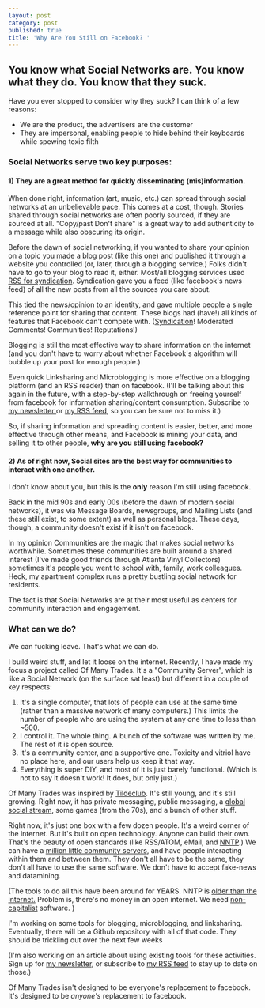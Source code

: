 ```yaml
---
layout: post
category: post
published: true
title: 'Why Are You Still on Facebook? '
---
```

## You know what Social Networks are. You know what they do. You know that they suck.

Have you ever stopped to consider why they suck? I can think of a few reasons:

- We are the product, the advertisers are the customer
- They are impersonal, enabling people to hide behind their keyboards while spewing toxic filth

### Social Networks serve two key purposes:

#### 1) They are a great method for quickly disseminating (mis)information.

When done right, information (art, music, etc.) can spread through social networks at an unbelievable pace. This comes at a cost, though. Stories shared through social networks are often poorly sourced, if they are sourced at all. "Copy/past Don't share" is a great way to add authenticity to a message while also obscuring its origin.

Before the dawn of social networking, if you wanted to share your opinion on a topic you made a blog post (like this one) and published it through a website you controlled (or, later, through a blogging service.) Folks didn't have to go to your blog to read it, either. Most/all blogging services used [RSS for syndication][5]. Syndication gave you a feed (like facebook's news feed) of all the new posts from all the sources you care about.

This tied the news/opinion to an identity, and gave multiple people a single reference point for sharing that content. These blogs had (have!) all kinds of features that Facebook can't compete with. ([Syndication][5]! Moderated Comments! Communities! Reputations!)

Blogging is still the most effective way to share information on the internet (and you don't have to worry about whether Facebook's algorithm will bubble up your post for enough people.)

Even quick Linksharing and Microblogging is more effective on a blogging platform (and an RSS reader) than on facebook. (I'll be talking about this again in the future, with a step-by-step walkthrough on freeing yourself from facebook for information sharing/content consumption. Subscribe to [my newsletter ][6]or [my RSS feed][7], so you can be sure not to miss it.)

So, if sharing information and spreading content is easier, better, and more effective through other means, and Facebook is mining your data, and selling it to other people, **why are you still using facebook?**

#### 2) As of right now, Social sites are the best way for communities to interact with one another.

I don't know about you, but this is the **only** reason I'm still using facebook.

Back in the mid 90s and early 00s (before the dawn of modern social networks), it was via Message Boards, newsgroups, and Mailing Lists (and these still exist, to some extent) as well as personal blogs. These days, though, a community doesn't exist if it isn't on facebook.

In my opinion Communities are the magic that makes social networks worthwhile. Sometimes these communities are built around a shared interest (I've made good friends through Atlanta Vinyl Collectors) sometimes it's people you went to school with, family, work colleagues. Heck, my apartment complex runs a pretty bustling social network for residents.

The fact is that Social Networks are at their most useful as centers for community interaction and engagement.

### What can we do?

We can fucking leave. That's what we can do.

I build weird stuff, and let it loose on the internet. Recently, I have made my focus a project called Of Many Trades. It's a "Community Server", which is like a Social Network (on the surface sat least) but different in a couple of key respects:

1) It's a single computer, that lots of people can use at the same time (rather than a massive network of many computers.) This limits the number of people who are using the system at any one time to less than ~500.
2) I control it. The whole thing. A bunch of the software was written by me. The rest of it is open source.
3) It's a community center, and a supportive one. Toxicity and vitriol have no place here, and our users help us keep it that way.
4) Everything is super DIY, and most of it is just barely functional. (Which is not to say it doesn't work! It does, but only just.)

Of Many Trades was inspired by [Tildeclub][8]. It's still young, and it's still growing. Right now, it has private messaging, public messaging, a [global social stream][9], some games (from the 70s), and a bunch of other stuff.

Right now, it's just one box with a few dozen people. It's a weird corner of the internet. But it's built on open technology. Anyone can build their own. That's the beauty of open standards (like RSS/ATOM, eMail, and [NNTP][10].) We can have a [million little community servers][11], and have people interacting within them and between them. They don't all have to be the same, they don't all have to use the same software. We don't have to accept fake-news and datamining.

(The tools to do all this have been around for YEARS. NNTP is [older than the internet.][12] Problem is, there's no money in an open internet. We need [non-capitalist][13] software. )

I'm working on some tools for blogging, microblogging, and linksharing. Eventually, there will be a Github repository with all of that code. They should be trickling out over the next few weeks

(I'm also working on an article about using existing tools for these activities. Sign up for [my newsletter][6], or subscribe to [my RSS feed][7] to stay up to date on those.)

Of Many Trades isn't designed to be everyone's replacement to facebook. It's designed to be _anyone's_ replacement to facebook.


[5]: https://paulstamatiou.com/how-to-getting-started-with-rss/
[6]: http://tinyletter.com/ajroach42
[7]: http://ajroach42.github.io/feed.xml
[8]: http://tilde.club/~faq/
[9]: http://ofmanytrades.com/~ajroach42/social.html
[10]: https://en.wikipedia.org/wiki/Network_News_Transfer_Protocol
[11]: https://en.wikipedia.org/wiki/Distributed_social_network
[12]: http://olduse.net/
[13]: https://medium.com/@jkriss/anti-capitalist-human-scale-software-and-why-it-matters-5936a372b9d#.gjydr9n04
